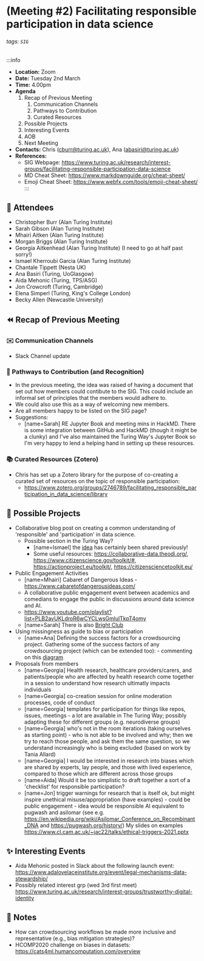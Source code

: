 # (Meeting #2) Facilitating responsible participation in data science 

###### tags: `SIG`

:::info
- **Location:** Zoom
- **Date:** Tuesday 2nd March
- **Time:** 4.00pm
- **Agenda**
    1. Recap of Previous Meeting
        1. Communication Channels
        2. Pathways to Contribution
        3. Curated Resources
    2. Possible Projects
    3. Interesting Events
    4. AOB
    5. Next Meeting
- **Contacts:** Chris (<cburr@turing.ac.uk>), Ana (<abasiri@turing.ac.uk>)
- **References:** 
    - SIG Webpage: https://www.turing.ac.uk/research/interest-groups/facilitating-responsible-participation-data-science
    - MD Cheat Sheet: https://www.markdownguide.org/cheat-sheet/
    - Emoji Cheat Sheet: https://www.webfx.com/tools/emoji-cheat-sheet/
:::

## :busts_in_silhouette: Attendees

<!-- If you're comfortable, please add your name and affiliation here.-->

- Christopher Burr (Alan Turing Institute)
- Sarah Gibson (Alan Turing Institute)
- Mhairi Aitken (Alan Turing Institute)
- Morgan Briggs (Alan Turing Institute)
- Georgia Aitkenhead (Alan Turing Institute) (I need to go at half past sorry!)
- Ismael Kherroubi Garcia (Alan Turing Institute)
- Chantale Tippett (Nesta UK)
- Ana Basiri  (Turing, UoGlasgow)
- Aida Mehonic (Turing, TPS/ASG)
- Jon Crowcroft (Turing, Cambridge)
- Elena Simperl (Turing, King's College London)
- Becky Allen (Newcastle University)

## :rewind: Recap of Previous Meeting

### :envelope: Communication Channels

- Slack Channel update

### :busstop: Pathways to Contribution (and Recognition)

- In the previous meeting, the idea was raised of having a document that set out how members could contibute to the SIG. This could include an informal set of principles that the members would adhere to.
- We could also use this as a way of welcoming new members.
- Are all members happy to be listed on the SIG page?
- Suggestions:
    - [name=Sarah] RE Jupyter Book and meeting mins in HackMD. There is some integration between GitHub and HackMD (though it might be a clunky) and I've also maintained the Turing Way's Jupyter Book so I'm very happy to lend a helping hand in setting up these resources.

### :books: Curated Resources (Zotero)

- Chris has set up a Zotero library for the purpose of co-creating a curated set of resources on the topic of responsible participation: 
    - https://www.zotero.org/groups/2746789/facilitating_responsible_participation_in_data_science/library

## :file_folder: Possible Projects

- Collaborative blog post on creating a common understanding of 'responsible' and 'participation' in data science. 
    - Possible section in the Turing Way?
      - [name=Ismael] the [idea](https://github.com/alan-turing-institute/the-turing-way/issues/1315) has certainly been shared previously!
      - Some useful resources: https://collaborative-data.theodi.org/, https://www.citizenscience.gov/toolkit/#, https://actionproject.eu/toolkit/, https://citizensciencetoolkit.eu/
- Public Engagement Activities
    - [name=Mhairi] Cabaret of Dangerous Ideas - https://www.cabaretofdangerousideas.com/
    - A collaborative public engagement event between academics and comedians to engage the public in discussions around data science and AI.
    - https://www.youtube.com/playlist?list=PLB2avUKLdroR6wCYCLwsGmlulTkpT4omy
    - [name=Sarah] There is also [Bright Club](https://scienceshowoff.wordpress.com/bright-club/)
- Using missingness as guide to bias or participation
    - [name=Ana] Defining the success factors for a crowdsourcing project. Gathering some of the success factors of any crowdsourcing project (which can be extended too): - commenting on this [diagram](https://raw.githubusercontent.com/mrsensible/VGI/main/Diagrammes/VGI%20Success%20Factors.svg)
- Proposals from members
	- [name=Georgia] Health research, healthcare providers/carers, and patients/people who are affected by health research come together in a session to understand how research ultimatly impacts individuals
	- [name=Georgia] co-creation session for online moderation processes, code of conduct 
	- [name=Georgia] templates for participation for things like repos, issues, meetings - a lot are available in The Turing Way; possibly adapting these for different groups (e.g. neurodiverse groups) 
	- [name=Georgia] who's not in the room iterations (taking ourselves as starting point) - who is not able to be involved and why; then we try to reach those people, and ask them the same question, so we understand increasingly who is being excluded (based on work by Tania Allard)
	- [name=Georgia] I would be interested in research into biases which are shared by experts, lay people, and those with lived experience, compared to those which are different across those groups
	- [name=Aida] Would it be too simplistic to draft together a sort of a 'checklist' for responsible participation?
	- [name=Jon] trigger warnings for research that is itself ok, but might inspire unethical misuse/appropriation (have examples) - could be public engagement - idea would be responsible AI equivalent to pugwash and asilomar (see e.g. https://en.wikipedia.org/wiki/Asilomar_Conference_on_Recombinant_DNA and https://pugwash.org/history/) My slides on examples https://www.cl.cam.ac.uk/~jac22/talks/ethical-triggers-2021.pptx

## :sparkles: Interesting Events

- Aida Mehonic posted in Slack about the following launch event: https://www.adalovelaceinstitute.org/event/legal-mechanisms-data-stewardship/
- Possibly related interest grp (wed 3rd first meet) https://www.turing.ac.uk/research/interest-groups/trustworthy-digital-identity

## :notebook: Notes
<!-- Other important details discussed during the meeting can be entered here. -->

- How can crowdsourcing workflows be made more inclusive and representative (e.g., bias mitigation strategies)?
- HCOMP2020 challenge on biases in datasets: https://cats4ml.humancomputation.com/overview





